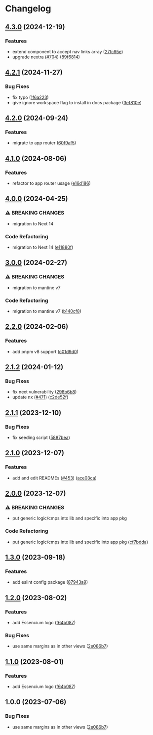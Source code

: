 # Changelog

## [4.3.0](https://github.com/Frachtwerk/essencium-frontend/compare/essencium-docs-v4.2.1...essencium-docs-v4.3.0) (2024-12-19)


### Features

* extend component to accept nav links array ([27fc95e](https://github.com/Frachtwerk/essencium-frontend/commit/27fc95ed458c9567c7597c8037e526d118fd6742))
* upgrade nextra ([#704](https://github.com/Frachtwerk/essencium-frontend/issues/704)) ([89f6814](https://github.com/Frachtwerk/essencium-frontend/commit/89f6814fa3c7101449308975dca49471ec42d2b6))

## [4.2.1](https://github.com/Frachtwerk/essencium-frontend/compare/essencium-docs-v4.2.0...essencium-docs-v4.2.1) (2024-11-27)


### Bug Fixes

* fix typo ([1f6a223](https://github.com/Frachtwerk/essencium-frontend/commit/1f6a223eba0d59e6b9f3ab949e6c4d0ee52a80be))
* give ignore workspace flag to install in docs package ([3ef810e](https://github.com/Frachtwerk/essencium-frontend/commit/3ef810e66106e709a4c04741d7def5b8769f9b81))

## [4.2.0](https://github.com/Frachtwerk/essencium-frontend/compare/essencium-docs-v4.1.0...essencium-docs-v4.2.0) (2024-09-24)


### Features

* migrate to app router ([60f9af5](https://github.com/Frachtwerk/essencium-frontend/commit/60f9af5e6f0e56c597b8a06a5e588138f1f2600f))

## [4.1.0](https://github.com/Frachtwerk/essencium-frontend/compare/essencium-docs-v4.0.0...essencium-docs-v4.1.0) (2024-08-06)


### Features

* refactor to app router usage ([e16d186](https://github.com/Frachtwerk/essencium-frontend/commit/e16d186863fadc7d1043bbf65d7b7e6e6f980b96))

## [4.0.0](https://github.com/Frachtwerk/essencium-frontend/compare/essencium-docs-v3.0.0...essencium-docs-v4.0.0) (2024-04-25)


### ⚠ BREAKING CHANGES

* migration to Next 14

### Code Refactoring

* migration to Next 14 ([e11880f](https://github.com/Frachtwerk/essencium-frontend/commit/e11880fbba739b61c4b91391edcb52d825c8eedc))

## [3.0.0](https://github.com/Frachtwerk/essencium-frontend/compare/essencium-docs-v2.2.0...essencium-docs-v3.0.0) (2024-02-27)


### ⚠ BREAKING CHANGES

* migration to mantine v7

### Code Refactoring

* migration to mantine v7 ([b140cf8](https://github.com/Frachtwerk/essencium-frontend/commit/b140cf8c7428e43d314ff3e459b9d0f72352eef5))

## [2.2.0](https://github.com/Frachtwerk/essencium-frontend/compare/essencium-docs-v2.1.2...essencium-docs-v2.2.0) (2024-02-06)


### Features

* add pnpm v8 support ([c01d9d0](https://github.com/Frachtwerk/essencium-frontend/commit/c01d9d09890eb512c7de933ce417e636ccb68b07))

## [2.1.2](https://github.com/Frachtwerk/essencium-frontend/compare/essencium-docs-v2.1.1...essencium-docs-v2.1.2) (2024-01-12)


### Bug Fixes

* fix next vulnerability ([298b6b8](https://github.com/Frachtwerk/essencium-frontend/commit/298b6b80e1bb9d6c288146d734ee617c6ce97602))
* update nx ([#471](https://github.com/Frachtwerk/essencium-frontend/issues/471)) ([c2de52f](https://github.com/Frachtwerk/essencium-frontend/commit/c2de52f0d6e232a8f0c31788e8c2398d582576a9))

## [2.1.1](https://github.com/Frachtwerk/essencium-frontend/compare/essencium-docs-v2.1.0...essencium-docs-v2.1.1) (2023-12-10)


### Bug Fixes

* fix seeding script ([5887bea](https://github.com/Frachtwerk/essencium-frontend/commit/5887bea1bb7d4900087c4e6854fd3862c505ad96))

## [2.1.0](https://github.com/Frachtwerk/essencium-frontend/compare/essencium-docs-v2.0.0...essencium-docs-v2.1.0) (2023-12-07)


### Features

* add and edit READMEs ([#453](https://github.com/Frachtwerk/essencium-frontend/issues/453)) ([ace03ca](https://github.com/Frachtwerk/essencium-frontend/commit/ace03cab63e0cfe8a39d0f4322b1ba60b6e225ba))

## [2.0.0](https://github.com/Frachtwerk/essencium-frontend/compare/essencium-docs-v1.3.0...essencium-docs-v2.0.0) (2023-12-07)


### ⚠ BREAKING CHANGES

* put generic logic/cmps into lib and specific into app pkg

### Code Refactoring

* put generic logic/cmps into lib and specific into app pkg ([cf7bdda](https://github.com/Frachtwerk/essencium-frontend/commit/cf7bdda943074ad7631370add1150c69e99114d1))

## [1.3.0](https://github.com/Frachtwerk/essencium-frontend/compare/essencium-docs-v1.2.0...essencium-docs-v1.3.0) (2023-09-18)


### Features

* add eslint config package ([87943a9](https://github.com/Frachtwerk/essencium-frontend/commit/87943a9e7e887d5c964d45b222046a4979362e43))

## [1.2.0](https://github.com/Frachtwerk/essencium-frontend/compare/essencium-docs-v1.1.0...essencium-docs-v1.2.0) (2023-08-02)


### Features

* add Essencium logo ([f64b087](https://github.com/Frachtwerk/essencium-frontend/commit/f64b0871e76f144a429463886069bd82f8d04f44))


### Bug Fixes

* use same margins as in other views ([2e086b7](https://github.com/Frachtwerk/essencium-frontend/commit/2e086b7379c713fb04f717f1c87f2a5707977628))

## [1.1.0](https://github.com/Frachtwerk/essencium-frontend/compare/essencium-docs-v1.0.0...essencium-docs-v1.1.0) (2023-08-01)


### Features

* add Essencium logo ([f64b087](https://github.com/Frachtwerk/essencium-frontend/commit/f64b0871e76f144a429463886069bd82f8d04f44))

## 1.0.0 (2023-07-06)


### Bug Fixes

* use same margins as in other views ([2e086b7](https://github.com/Frachtwerk/essencium-frontend/commit/2e086b7379c713fb04f717f1c87f2a5707977628))
